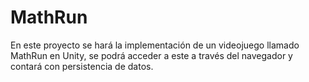 # MathRun
En este proyecto se hará la implementación de un videojuego llamado MathRun en Unity, se podrá acceder a este a través del navegador y contará con persistencia de datos.
